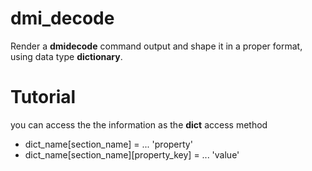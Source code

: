# dmi_decode
Render a **dmidecode** command output and shape it in a proper format, using data type **dictionary**.

# Tutorial
you can access the the information as the **dict** access method
 - dict_name[section_name] = ... 'property'
 - dict_name[section_name][property_key] = ... 'value'
